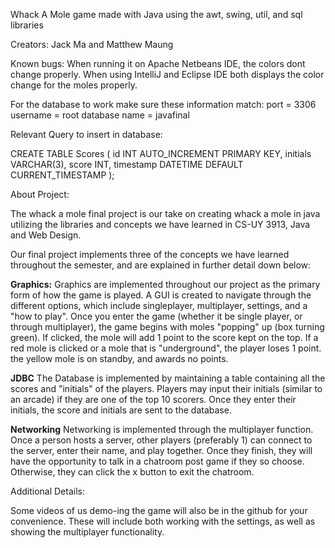 Whack A Mole game made with Java using the awt, swing, util, and sql libraries

Creators: Jack Ma and Matthew Maung

Known bugs: When running it on Apache Netbeans IDE, the colors dont change properly. When using IntelliJ and Eclipse IDE both displays the color change for the moles properly. 

For the database to work make sure these information match:
port = 3306
username = root
database name = javafinal 

Relevant Query to insert in database: 

CREATE TABLE Scores (
    id INT AUTO_INCREMENT PRIMARY KEY,
    initials VARCHAR(3),
    score INT,
    timestamp DATETIME DEFAULT CURRENT_TIMESTAMP
);

About Project:

The whack a mole final project is our take on creating whack a mole in java utilizing the libraries and concepts we have learned in CS-UY 3913, Java and Web Design.

Our final project implements three of the concepts we have learned throughout the semester, and are explained in further detail down below:

**Graphics:**
Graphics are implemented throughout our project as the primary form of how the game is played. A GUI is created to navigate through the different options, which include singleplayer, multiplayer, settings, and a "how to play". Once you enter the game (whether it be single player, or through multiplayer), the game begins with moles "popping" up (box turning green). If clicked, the mole will add 1 point to the score kept on the top. If a red mole is clicked or a mole that is "underground", the player loses 1 point. the yellow mole is on standby, and awards no points. 

**JDBC**
The Database is implemented by maintaining a table containing all the scores and "initials" of the players. Players may input their initials (similar to an arcade) if they are one of the top 10 scorers. Once they enter their initials, the score and initials are sent to the database. 

**Networking**
Networking is implemented through the multiplayer function. Once a person hosts a server, other players (preferably 1) can connect to the server, enter their name, and play together. Once they finish, they will have the opportunity to talk in a chatroom post game if they so choose. Otherwise, they can click the x button to exit the chatroom.

Additional Details:

Some videos of us demo-ing the game will also be in the github for your convenience. These will include both working with the settings, as well as showing the multiplayer functionality. 

